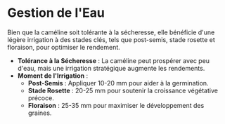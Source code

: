 # Gestion de l'Eau

Bien que la caméline soit tolérante à la sécheresse, elle bénéficie d'une légère irrigation à des stades clés, tels que post-semis, stade rosette et floraison, pour optimiser le rendement.

- **Tolérance à la Sécheresse** : La caméline peut prospérer avec peu d'eau, mais une irrigation stratégique augmente les rendements.
- **Moment de l'Irrigation** :
    - **Post-Semis** : Appliquer 10-20 mm pour aider à la germination.
    - **Stade Rosette** : 20-25 mm pour soutenir la croissance végétative précoce.
    - **Floraison** : 25-35 mm pour maximiser le développement des graines.